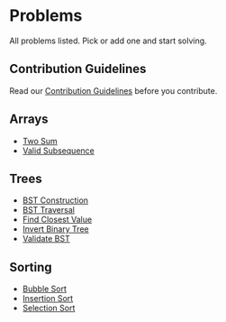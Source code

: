 # Problems
All problems listed. Pick or add one and start solving.

## Contribution Guidelines
Read our [Contribution Guidelines](CONTRIBUTING.md) before you contribute.

## Arrays
  * [Two Sum](https://github.com/CodersFort/Problems/tree/main/Arrays/Two%20Sum)
  * [Valid Subsequence](https://github.com/CodersFort/Problems/tree/main/Arrays/Valid%20Subsequence)

## Trees
  * [BST Construction](https://github.com/CodersFort/Problems/tree/main/Trees/BST%20Construction)
  * [BST Traversal](https://github.com/CodersFort/Problems/tree/main/Trees/BST%20Traversal)
  * [Find Closest Value](https://github.com/CodersFort/Problems/tree/main/Trees/Find%20Closest%20Value%20In%20BST)
  * [Invert Binary Tree](https://github.com/CodersFort/Problems/tree/main/Trees/Invert%20Binary%20Tree)
  * [Validate BST](https://github.com/CodersFort/Problems/tree/main/Trees/Validate%20BST)

## Sorting
  * [Bubble Sort](https://github.com/CodersFort/Problems/tree/main/Trees/Bubble%20Sort)
  * [Insertion Sort](https://github.com/CodersFort/Problems/tree/main/Trees/Insertion%20Sort)
  * [Selection Sort](https://github.com/CodersFort/Problems/tree/main/Trees/Selection%20Sort)
